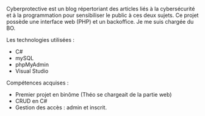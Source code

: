 Cyberprotective est un blog répertoriant des articles liés à la cybersécurité et à la programmation pour sensibiliser le public à ces deux sujets. 
Ce projet possède une interface web (PHP) et un backoffice. Je me suis chargée du BO. 

Les technologies utilisées :

- C#
- mySQL
- phpMyAdmin
- Visual Studio

Compétences acquises :

  - Premier projet en binôme (Théo se chargeait de la partie web)
  - CRUD en C# 
  - Gestion des accès : admin et inscrit. 
